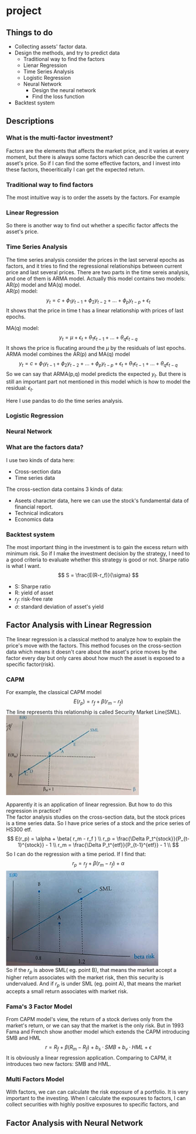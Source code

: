 # project

## Things to do
* Collecting assets' factor data. 
* Design the methods, and try to predict data 
    * Traditional way to find the factors
    * Lienar Regression
    * Time Series Analysis
    * Logistic Regression
    * Neural Network
        * Design the neural network
        * Find the loss function
* Backtest system

## Descriptions
### What is the multi-factor investment?
Factors are the elements that affects the market price, and it varies at every moment, but there is always some factors which can describe the current asset's price. So if I can find the some effective factors, and I invest into these factors, theoeritically I can get the expected return.
### Traditional way to find factors
The most intuitive way is to order the assets by the factors. For example

### Linear Regression
So there is another way to find out whether a specific factor affects the asset's price.

### Time Series Analysis
The time series analysis consider the prices in the last serveral epochs as factors, and it tries to find the regressional relationships between current price and last several prices. 
There are two parts in the time sereis analysis, and one of them is ARMA model. Actually this model contains two models: AR(p) model and MA(q) model.  
AR(p) model:
$$
y_t = c + \phi_1y_{t-1} + \phi_2y_{t-2} + ... + \phi_py_{t-p} + \epsilon_t
$$
It shows that the price in time t has a linear relationship with prices of last epochs.

MA(q) model:
$$
y_t = \mu + \epsilon_t + \theta_1\epsilon_{t-1} + ... + \theta_q\epsilon_{t-q}
$$
It shows the price is flucating around the $\mu$ by the residuals of last epochs.  
ARMA model combines the AR(p) and MA(q) model
$$
y_t = c + \phi_1y_{t-1} + \phi_2y_{t-2} + ... + \phi_py_{t-p} + \epsilon_t + \theta_1\epsilon_{t-1} + ... + \theta_q\epsilon_{t-q}
$$
So we can say that ARMA(p,q) model predicts the expected $y_t$. But there is still an important part not mentioned in this model which is how to model the residual: $\epsilon_t$.

Here I use pandas to do the time series analysis.

### Logistic Regression

### Neural Network

### What are the factors data?
I use two kinds of data here:
* Cross-section data
* Time series data

The cross-section data contains 3 kinds of data:
* Aseets character data, here we can use the stock's fundamental data of financial report.
* Technical indicators
* Economics data


### Backtest system
The most important thing in the investment is to gain the excess return with minimum risk. So if I make the investment decision by the strategy, I need to a good criteria to evaluate whether this strategy is good or not. Sharpe ratio is what I want.
$$
S = \frac{E(R-r_f)}{\sigma}
$$
* S: Sharpe ratio
* R: yield of asset
* $r_f$: risk-free rate
* $\sigma$: standard deviation of asset's yield

## Factor Analysis with Linear Regression

The linear regression is a classical method to analyze how to explain the price's move with the factors. This method focuses on the cross-section data which means it doesn't care about the asset's price moves by the factor every day but only cares about how much the asset is exposed to a specific factor(risk).  
### CAPM
For example, the classical CAPM model  
$$
E(r_p) = r_f + \beta(r_m - r_f)
$$
The line represents this relationship is called Security Market Line(SML).  
![picture 1](images/2142d7517f72ae232926a1e9cf335c69cf7979478f5e3f24d97adad3726939cf.png)  

Apparently it is an application of linear regression. But how to do this regression in practice?  
The factor analysis studies on the cross-section data, but the stock prices is a time series data. So I have price series of a stock and the price series of HS300 etf.
$$
E(r_p) = \alpha + \beta( r_m - r_f ) \\
r_p = \frac{\Delta P_t^{stock}}{P_{t-1}^{stock}} - 1 \\
r_m = \frac{\Delta P_t^{etf}}{P_{t-1}^{etf}} - 1 \\
$$
So I can do the regression with a time period. If I find that:
$$
r_p = r_f + \beta(r_m - r_f) + \alpha
$$
![picture 2](images/cd0738c26ee573634feb007939c2bfcb7d4134346ffeec6500959b4b99b67179.png)  
So if the $r_p$ is above SML( eg. point B), that means the market accept a higher return associates with the market risk, then this security is undervalued. And if $r_p$ is under SML (eg. point A), that means the market accepts a small return associates with market risk.
### Fama's 3 Factor Model
From CAPM model's view, the return of a stock derives only from the market's return, or we can say that the market is the only risk. But  in 1993 Fama and French show another model which extends the CAPM introducing SMB and HML
$$
r = R_f + \beta (R_m - R_f) + b_s \cdot SMB + b_v \cdot HML + \epsilon
$$
It is obviously a linear regression application. Comparing to CAPM, it introduces two new factors: SMB and HML.  

### Multi Factors Model
With factors, we can can calculate the risk exposure of a portfolio. It is very important to the investing. When I calculate the exposures to factors, I can collect securities with highly positive exposures to specific factors, and 

## Factor Analysis with Neural Network
